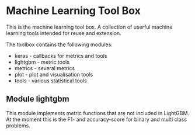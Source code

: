 # Machine Learning Tool Box
This is the machine learning tool box. A collection of userful machine learning tools intended for reuse and extension.

The toolbox contains the following modules:
* keras - callbacks for metrics and tools
* lightgbm - metric tools
* metrics - several metrics 
* plot - plot and visualisation tools
* tools - various statistical tools

## Module lightgbm
This module implements metric functions that are not included in LightGBM. 
At the moment this is the F1- and accuracy-score for binary and multi class problems.
